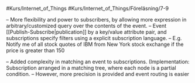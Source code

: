 #Kurs/Internet_of_Things #Kurs/Internet_of_Things/Föreläsning/7-9 

– More flexibility and power to subscribers, by allowing more expression in arbitrary/customized query over the contents of the event. 
– Event [[Publish-Subscribe|publication]] by a key/value attribute pair, and subscriptions specify filters using a explicit subscription language. 
– E.g. Notify me of all stock quotes of IBM from New York stock exchange if the price is greater than 150

– Added complexity in matching an event to subscriptions. (Implementation: Subscription arranged in a matching tree, where each node is a partial condition. 
– However, more precision is provided and event routing is easier